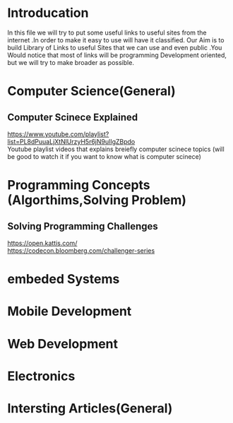 # Introducation

In this file we will try to put some useful links to useful sites from the internet .In order to make it easy to use will have it classified. Our Aim is to build Library of Links to useful Sites that we can use and even public .You Would notice that most of links will be programming Development oriented, but we will try to make broader as possible.


# Computer Science(General)

## Computer Scinece Explained
https://www.youtube.com/playlist?list=PL8dPuuaLjXtNlUrzyH5r6jN9ulIgZBpdo<br/>
Youtube playlist  videos that explains breiefly computer scinece topics (will be good to watch it if you want to know what is computer scinece)

# Programming Concepts (Algorthims,Solving Problem)

## Solving Programming Challenges
https://open.kattis.com/<br />
https://codecon.bloomberg.com/challenger-series<br />

# embeded Systems

# Mobile Development

# Web Development

# Electronics

# Intersting Articles(General)
